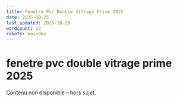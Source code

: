 ```yaml
---
title: Fenetre Pvc Double Vitrage Prime 2025
date: 2025-10-25
last_updated: 2025-10-25
wordcount: 12
robots: noindex
---
```


# fenetre pvc double vitrage prime 2025

Contenu non disponible – hors sujet.